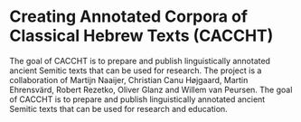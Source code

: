 # Creating Annotated Corpora of Classical Hebrew Texts (CACCHT)

The goal of CACCHT is to prepare and publish linguistically annotated ancient Semitic texts that can be used for research. The project is a collaboration of Martijn Naaijer, Christian Canu Højgaard, Martin Ehrensvärd, Robert Rezetko, Oliver Glanz and Willem van Peursen. The goal of CACCHT is to prepare and publish linguistically annotated ancient Semitic texts that can be used for research and education.
